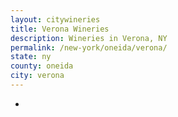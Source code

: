 ```yaml
---
layout: citywineries
title: Verona Wineries
description: Wineries in Verona, NY
permalink: /new-york/oneida/verona/
state: ny
county: oneida
city: verona
---
```

-

